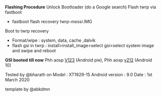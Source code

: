 **Flashing Procedure**
Unlock Bootloader (do a Google search)
Flash twrp via fastboot
* fastboot flash recovery twrp-*messi*.IMG

 Boot to twrp recovery
* Format/wipe : system, data, cache ,dalvik
* flash gsi in twrp : install>install_image>select gsi>select system image and swipe and reboot


**GSI booted till now**
Phh aosp [V123](https://github.com/phhusson/treble_experimentations/releases/download/v123/system-arm64-ab-vanilla-nosu.img.xz) (Android pie),
Phh aosp [v212](https://github.com/phhusson/treble_experimentations/releases/download/v212/system-quack-arm64-ab-vanilla.img.xz) (Android 10)




Tested by @bharath on
Model : XT1929-15
Android version : 9.0
Date : 1st March 2020

template by @abkdmn

